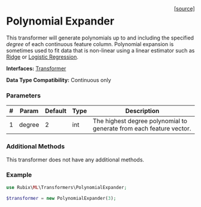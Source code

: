 <span style="float:right;"><a href="https://github.com/RubixML/RubixML/blob/master/src/Transformers/PolynomialExpander.php">[source]</a></span>

# Polynomial Expander
This transformer will generate polynomials up to and including the specified *degree* of each continuous feature column. Polynomial expansion is sometimes used to fit data that is non-linear using a linear estimator such as [Ridge](#ridge) or [Logistic Regression](#logistic-regression).

**Interfaces:** [Transformer](api.md#transformer)

**Data Type Compatibility:** Continuous only

### Parameters
| # | Param | Default | Type | Description |
|---|---|---|---|---|
| 1 | degree | 2 | int | The highest degree polynomial to generate from each feature vector. |

### Additional Methods
This transformer does not have any additional methods.

### Example
```php
use Rubix\ML\Transformers\PolynomialExpander;

$transformer = new PolynomialExpander(3);
```